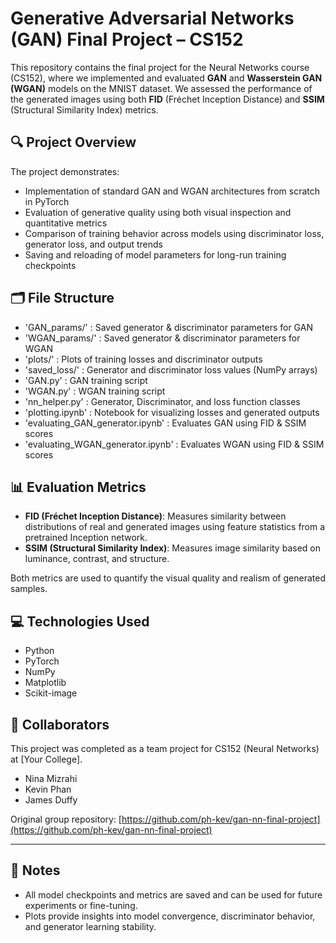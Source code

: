 # Generative Adversarial Networks (GAN) Final Project – CS152

This repository contains the final project for the Neural Networks course (CS152), where we implemented and evaluated **GAN** and **Wasserstein GAN (WGAN)** models on the MNIST dataset. We assessed the performance of the generated images using both **FID** (Fréchet Inception Distance) and **SSIM** (Structural Similarity Index) metrics.

## 🔍 Project Overview

The project demonstrates:
- Implementation of standard GAN and WGAN architectures from scratch in PyTorch
- Evaluation of generative quality using both visual inspection and quantitative metrics
- Comparison of training behavior across models using discriminator loss, generator loss, and output trends
- Saving and reloading of model parameters for long-run training checkpoints

## 🗂️ File Structure

- 'GAN_params/' : Saved generator & discriminator parameters for GAN
- 'WGAN_params/' : Saved generator & discriminator parameters for WGAN
- 'plots/' : Plots of training losses and discriminator outputs
- 'saved_loss/' : Generator and discriminator loss values (NumPy arrays)
- 'GAN.py' : GAN training script
- 'WGAN.py' : WGAN training script
- 'nn_helper.py' : Generator, Discriminator, and loss function classes
- 'plotting.ipynb' : Notebook for visualizing losses and generated outputs
- 'evaluating_GAN_generator.ipynb' : Evaluates GAN using FID & SSIM scores
- 'evaluating_WGAN_generator.ipynb' : Evaluates WGAN using FID & SSIM scores


## 📊 Evaluation Metrics

- **FID (Fréchet Inception Distance)**: Measures similarity between distributions of real and generated images using feature statistics from a pretrained Inception network.
- **SSIM (Structural Similarity Index)**: Measures image similarity based on luminance, contrast, and structure.

Both metrics are used to quantify the visual quality and realism of generated samples.

## 💻 Technologies Used

- Python
- PyTorch
- NumPy
- Matplotlib
- Scikit-image

## 👥 Collaborators

This project was completed as a team project for CS152 (Neural Networks) at [Your College].

- Nina Mizrahi
- Kevin Phan
- James Duffy

Original group repository: [https://github.com/ph-kev/gan-nn-final-project](https://github.com/ph-kev/gan-nn-final-project)

---

## 📌 Notes

- All model checkpoints and metrics are saved and can be used for future experiments or fine-tuning.
- Plots provide insights into model convergence, discriminator behavior, and generator learning stability.
